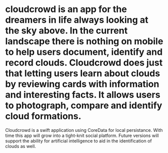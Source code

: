# cloudcrowd is an app for the dreamers in life always looking at the sky above. In the current landscape there is nothing on mobile to help users document, identify and record clouds. Cloudcrowd does just that letting users learn about clouds by reviewing cards with information and interesting facts. It allows users to photograph, compare and identify cloud formations.
Cloudcrowd is a swift application using CoreData for local persistance. With time this app will grow into a tight-knit social platform. Future versions will support the ability for artificial intelligence to aid in the identification of clouds as well. 
